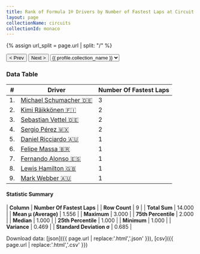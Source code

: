 ```yaml
---
title: Rank of Formula 1® Drivers by Number of Fastest Laps at Circuit de Monaco
layout: page
collectionName: circuits
collectionId: monaco
---
```


{% assign url_split = page.url | split: "/" %}
<div id="collection-navigation">
<button onclick="selector.options[selector.selectedIndex-1].value && (window.location = selector.options[selector.selectedIndex-1].value);">&lt; Prev</button>
<button onclick="selector.options[selector.selectedIndex+1].value && (window.location = selector.options[selector.selectedIndex+1].value);">Next &gt;</button>
<select id="selector" onchange="this.options[this.selectedIndex].value && (window.location = this.options[this.selectedIndex].value);">
  {% for collectionId in site.data[page.collectionName].refs %}
    {% if collectionId == page.collectionId %}
      {% assign selected = "selected" %}
    {% else %}
      {% assign selected = "" %}
    {% endif %}
    {% assign profile = site.data[page.collectionName][collectionId].profile %}
    <option value="/f1/{{ page.collectionName }}/{{ collectionId }}/{{ url_split[4] }}" {{ selected }}>{{ profile.collection_name }}</option>
  {% endfor %}
</select>
</div>

<canvas id="chart" width="400" height="180"></canvas>
<script>
var data = {
    "datasets": [
        {
            "backgroundColor": [
                "#9C8E8D",
                "#9C8E8D",
                "#9C8E8D",
                "#9C8E8D",
                "#9C8E8D",
                "#9C8E8D",
                "#9C8E8D",
                "#9C8E8D",
                "#9C8E8D"
            ],
            "borderColor": [
                "#1D181E",
                "#1D181E",
                "#1D181E",
                "#1D181E",
                "#1D181E",
                "#1D181E",
                "#1D181E",
                "#1D181E",
                "#1D181E"
            ],
            "borderWidth": 1,
            "data": [
                3.0,
                2.0,
                2.0,
                2.0,
                1.0,
                1.0,
                1.0,
                1.0,
                1.0
            ],
            "label": "Number Of Fastest Laps"
        }
    ],
    "labels": [
        "Michael Schumacher",
        "Kimi Räikkönen",
        "Sebastian Vettel",
        "Sergio Pérez",
        "Daniel Ricciardo",
        "Felipe Massa",
        "Fernando Alonso",
        "Lewis Hamilton",
        "Mark Webber"
    ]
};
var options = {
  legend: {
    display: false
  },
  scales: {
    xAxes: [{
      ticks: {
        beginAtZero: true,
        maxRotation: 180,
        display: window.innerWidth > 800
      }
    }],
    yAxes: [{
      ticks: {
        beginAtZero: true
      }
    }]
  },
  onResize: function(chart, size) {
    chart.options.scales.xAxes[0].ticks.display = size.width > 800;
  }
};
var chart = new Chart("chart", {
    data: data,
    type: 'bar',
    options: options
});
</script>



### Data Table

| # | Driver | Number Of Fastest Laps |
|--|--|--|
| 1. | [Michael Schumacher 🇩🇪](/f1/drivers/michael_schumacher) | 3 |
| 2. | [Kimi Räikkönen 🇫🇮](/f1/drivers/raikkonen) | 2 |
| 3. | [Sebastian Vettel 🇩🇪](/f1/drivers/vettel) | 2 |
| 4. | [Sergio Pérez 🇲🇽](/f1/drivers/perez) | 2 |
| 5. | [Daniel Ricciardo 🇦🇺](/f1/drivers/ricciardo) | 1 |
| 6. | [Felipe Massa 🇧🇷](/f1/drivers/massa) | 1 |
| 7. | [Fernando Alonso 🇪🇸](/f1/drivers/alonso) | 1 |
| 8. | [Lewis Hamilton 🇬🇧](/f1/drivers/hamilton) | 1 |
| 9. | [Mark Webber 🇦🇺](/f1/drivers/webber) | 1 |

#### Statistic Summary

| **Column** | **Number Of Fastest Laps** |
| **Row Count** | 9 |
| **Total Sum** | 14.000 |
| **Mean μ (Average)** | 1.556 |
| **Maximum** | 3.000 |
| **75th Percentile** | 2.000 |
| **Median** | 1.000 |
| **25th Percentile** | 1.000 |
| **Minimum** | 1.000 |
| **Variance** | 0.469 |
| **Standard Deviation σ** | 0.685 |

Download data: [json]({{ page.url | replace:'.html','.json' }}), [csv]({{ page.url | replace:'.html','.csv' }})
